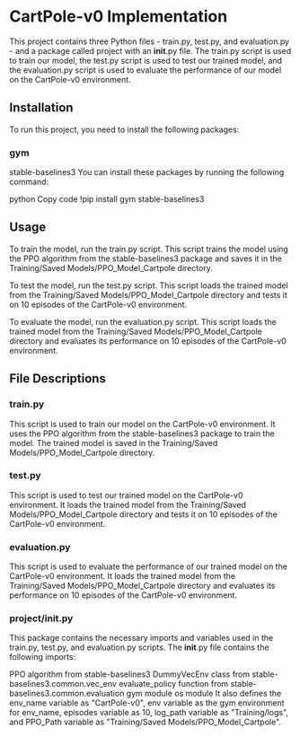 # CartPole-v0 Implementation 
This project contains three Python files - train.py, test.py, and evaluation.py - and a package called project with an __init__.py file. The train.py script is used to train our model, the test.py script is used to test our trained model, and the evaluation.py script is used to evaluate the performance of our model on the CartPole-v0 environment.

## Installation 
To run this project, you need to install the following packages:

### gym
stable-baselines3
You can install these packages by running the following command:

python
Copy code
!pip install gym stable-baselines3

## Usage 
To train the model, run the train.py script. This script trains the model using the PPO algorithm from the stable-baselines3 package and saves it in the Training/Saved Models/PPO_Model_Cartpole directory.

To test the model, run the test.py script. This script loads the trained model from the Training/Saved Models/PPO_Model_Cartpole directory and tests it on 10 episodes of the CartPole-v0 environment.

To evaluate the model, run the evaluation.py script. This script loads the trained model from the Training/Saved Models/PPO_Model_Cartpole directory and evaluates its performance on 10 episodes of the CartPole-v0 environment.

## File Descriptions 
### train.py 
This script is used to train our model on the CartPole-v0 environment. It uses the PPO algorithm from the stable-baselines3 package to train the model. The trained model is saved in the Training/Saved Models/PPO_Model_Cartpole directory.
### test.py 
This script is used to test our trained model on the CartPole-v0 environment. It loads the trained model from the Training/Saved Models/PPO_Model_Cartpole directory and tests it on 10 episodes of the CartPole-v0 environment.
### evaluation.py 
This script is used to evaluate the performance of our trained model on the CartPole-v0 environment. It loads the trained model from the Training/Saved Models/PPO_Model_Cartpole directory and evaluates its performance on 10 episodes of the CartPole-v0 environment.
### project/__init__.py 
This package contains the necessary imports and variables used in the train.py, test.py, and evaluation.py scripts. The __init__.py file contains the following imports:

PPO algorithm from stable-baselines3
DummyVecEnv class from stable-baselines3.common.vec_env
evaluate_policy function from stable-baselines3.common.evaluation
gym module
os module
It also defines the env_name variable as "CartPole-v0", env variable as the gym environment for env_name, episodes variable as 10, log_path variable as "Training/logs", and PPO_Path variable as "Training/Saved Models/PPO_Model_Cartpole".
